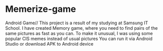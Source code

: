 # Memerize-game
Android Game//
This project is a result of my studying at Samsung IT School. 
I have created Memory game, where you need to find pairs of the same pictures as fast as you can. 
To make it unusual, I was using some popular CIS memes instead of usual pictures
You can run it via Android Studio or download APK to Android device
